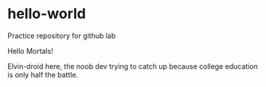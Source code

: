 # hello-world
Practice repository for github lab

Hello Mortals!

Elvin-droid here, the noob dev trying to catch up because college education is only half the battle.
